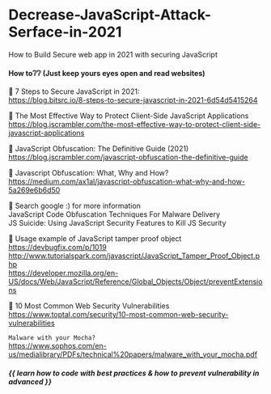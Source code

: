 # Decrease-JavaScript-Attack-Serface-in-2021
How to Build Secure web app in 2021 with securing JavaScript
#### How to❔❔ (Just keep yours eyes open and read websites) <br>
🍩 7 Steps to Secure JavaScript in 2021: <br>
https://blog.bitsrc.io/8-steps-to-secure-javascript-in-2021-6d54d5415264

🍩 The Most Effective Way to Protect Client-Side JavaScript Applications <br>
https://blog.jscrambler.com/the-most-effective-way-to-protect-client-side-javascript-applications

🍩 JavaScript Obfuscation: The Definitive Guide (2021) <br>
https://blog.jscrambler.com/javascript-obfuscation-the-definitive-guide

🍩 Javascript Obfuscation: What, Why and How? <br>
https://medium.com/ax1al/javascript-obfuscation-what-why-and-how-5a269e6b6d50

🍩 Search google :) for more information <br>
JavaScript Code Obfuscation Techniques For Malware Delivery <br>
JS	Suicide:	Using	JavaScript	Security	Features	to	Kill	JS	Security <br>

🍩 Usage example of JavaScript tamper proof object <br>
https://devbugfix.com/p/1019 <br>
http://www.tutorialspark.com/javascript/JavaScript_Tamper_Proof_Object.php <br>
https://developer.mozilla.org/en-US/docs/Web/JavaScript/Reference/Global_Objects/Object/preventExtensions <br>

🍩 10 Most Common Web Security Vulnerabilities <br>
https://www.toptal.com/security/10-most-common-web-security-vulnerabilities <br>


```Malware with your Mocha?``` <br> https://www.sophos.com/en-us/medialibrary/PDFs/technical%20papers/malware_with_your_mocha.pdf

##### {{ learn how to code with best practices & how to prevent vulnerability in advanced }}
